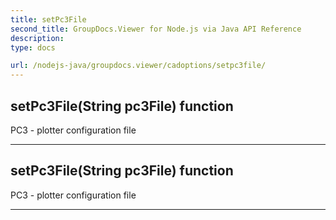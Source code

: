 ```yaml
---
title: setPc3File
second_title: GroupDocs.Viewer for Node.js via Java API Reference
description: 
type: docs

url: /nodejs-java/groupdocs.viewer/cadoptions/setpc3file/
---
```


## setPc3File(String pc3File)  function
PC3 - plotter configuration file


---


## setPc3File(String pc3File)  function
PC3 - plotter configuration file


---


